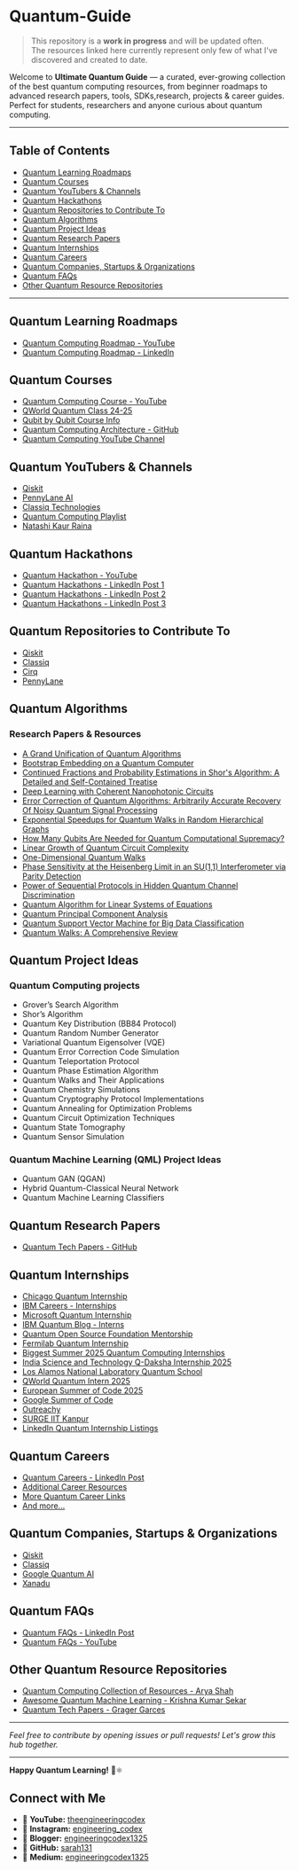 # Quantum-Guide

> This repository is a **work in progress** and will be updated often.  
> The resources linked here currently represent only few of what I've discovered and created to date.  

Welcome to **Ultimate Quantum Guide** — a curated, ever-growing collection of the best quantum computing resources, from beginner roadmaps to advanced research papers, tools, SDKs,research, projects & career guides. Perfect for students, researchers and anyone curious about quantum computing.

---

## Table of Contents

- [Quantum Learning Roadmaps](#quantum-learning-roadmaps)  
- [Quantum Courses](#quantum-courses)  
- [Quantum YouTubers & Channels](#quantum-youtubers--channels)  
- [Quantum Hackathons](#quantum-hackathons)  
- [Quantum Repositories to Contribute To](#quantum-repositories-to-contribute-to)  
- [Quantum Algorithms](#quantum-algorithms)  
- [Quantum Project Ideas](#quantum-project-ideas)  
- [Quantum Research Papers](#quantum-research-papers)  
- [Quantum Internships](#quantum-internships)  
- [Quantum Careers](#quantum-careers)  
- [Quantum Companies, Startups & Organizations](#quantum-companies-startups--organizations)  
- [Quantum FAQs](#quantum-faqs)  
- [Other Quantum Resource Repositories](#other-quantum-resource-repositories)

---

## Quantum Learning Roadmaps
- [Quantum Computing Roadmap - YouTube](https://youtu.be/ZCkYT5VIQLQ?feature=shared)  
- [Quantum Computing Roadmap - LinkedIn](https://www.linkedin.com/posts/kiran-kaur-raina-b2922622a_quantum-computing-roadmap-activity-7327289342178086912-9DPU?utm_source=share&utm_medium=member_desktop&rcm=ACoAADlXiNEByusgoknTL8GHUiHGSP80vnU-usA)

## Quantum Courses
- [Quantum Computing Course - YouTube](https://youtu.be/w_KrPZJJbEk?feature=shared)  
- [QWorld Quantum Class 24-25](https://qworld.net/qclass24-25/)  
- [Qubit by Qubit Course Info](https://www.qubitbyqubit.org/course-info)  
- [Quantum Computing Architecture - GitHub](https://github.com/hywong2/Quantum_Computing_Architecture)  
- [Quantum Computing YouTube Channel](https://www.youtube.com/@quantum_computing)

## Quantum YouTubers & Channels
- [Qiskit](https://youtube.com/@qiskit?feature=shared)  
- [PennyLane AI](https://youtube.com/@pennylaneai?feature=shared)  
- [Classiq Technologies](https://youtube.com/@classiqtechnologies?feature=shared)  
- [Quantum Computing Playlist](https://www.youtube.com/playlist?list=PLnK6MrIqGXsKpkN3nL1OlxW6Gr6srYt0C)
- [Natashi Kaur Raina](https://youtube.com/@natashiakaurraina?feature=shared)  

## Quantum Hackathons
- [Quantum Hackathon - YouTube](https://youtu.be/McfbW1hjRTw?feature=shared)  
- [Quantum Hackathons - LinkedIn Post 1](https://www.linkedin.com/posts/kiran-kaur-raina-b2922622a_quantumhackathon-quantum-hackathons-activity-7303822237558611968-dPbP?utm_source=share&utm_medium=member_desktop&rcm=ACoAADlXiNEByusgoknTL8GHUiHGSP80vnU-usA)  
- [Quantum Hackathons - LinkedIn Post 2](https://www.linkedin.com/posts/kiran-kaur-raina-b2922622a_quantumcomputing-quantumevents-quantumtech-activity-7325508837904461826-cWPv?utm_source=share&utm_medium=member_desktop&rcm=ACoAADlXiNEByusgoknTL8GHUiHGSP80vnU-usA)  
- [Quantum Hackathons - LinkedIn Post 3](https://www.linkedin.com/posts/kiran-kaur-raina-b2922622a_quantumcomputing-quantumhackathon-qml-activity-7320882091741560834-_Se3?utm_source=share&utm_medium=member_desktop&rcm=ACoAADlXiNEByusgoknTL8GHUiHGSP80vnU-usA)

## Quantum Repositories to Contribute To 
- [Qiskit](https://github.com/Qiskit)  
- [Classiq](https://classiq.io/)  
- [Cirq](https://github.com/quantumlib/Cirq)  
- [PennyLane](https://github.com/PennyLaneAI/pennylane)

## Quantum Algorithms
### Research Papers & Resources

- [A Grand Unification of Quantum Algorithms](https://arxiv.org/abs/2105.02859)  
- [Bootstrap Embedding on a Quantum Computer](https://arxiv.org/pdf/2301.01457.pdf)  
- [Continued Fractions and Probability Estimations in Shor's Algorithm: A Detailed and Self-Contained Treatise](https://arxiv.org/abs/2205.01925)  
- [Deep Learning with Coherent Nanophotonic Circuits](https://arxiv.org/pdf/1610.02365.pdf)  
- [Error Correction of Quantum Algorithms: Arbitrarily Accurate Recovery Of Noisy Quantum Signal Processing](https://arxiv.org/pdf/2301.08542.pdf)  
- [Exponential Speedups for Quantum Walks in Random Hierarchical Graphs](https://arxiv.org/abs/2307.15062)  
- [How Many Qubits Are Needed for Quantum Computational Supremacy?](https://quantum-journal.org/papers/q-2020-05-11-264/)  
- [Linear Growth of Quantum Circuit Complexity](https://www.nature.com/articles/s41567-022-01539-6)  
- [One-Dimensional Quantum Walks](https://dl.acm.org/doi/10.1145/380752.380757)  
- [Phase Sensitivity at the Heisenberg Limit in an SU(1,1) Interferometer via Parity Detection](https://arxiv.org/abs/1603.09019)  
- [Power of Sequential Protocols in Hidden Quantum Channel Discrimination](https://arxiv.org/pdf/2304.02053.pdf)  
- [Quantum Algorithm for Linear Systems of Equations](https://arxiv.org/pdf/0811.3171.pdf)  
- [Quantum Principal Component Analysis](https://www.nature.com/articles/nphys3029#Sec2)  
- [Quantum Support Vector Machine for Big Data Classification](https://journals.aps.org/prl/abstract/10.1103/PhysRevLett.113.130503)  
- [Quantum Walks: A Comprehensive Review](https://arxiv.org/abs/1201.4780)  

## Quantum Project Ideas
### Quantum Computing projects

- Grover’s Search Algorithm  
- Shor’s Algorithm  
- Quantum Key Distribution (BB84 Protocol)  
- Quantum Random Number Generator  
- Variational Quantum Eigensolver (VQE)  
- Quantum Error Correction Code Simulation  
- Quantum Teleportation Protocol  
- Quantum Phase Estimation Algorithm  
- Quantum Walks and Their Applications  
- Quantum Chemistry Simulations  
- Quantum Cryptography Protocol Implementations  
- Quantum Annealing for Optimization Problems  
- Quantum Circuit Optimization Techniques  
- Quantum State Tomography  
- Quantum Sensor Simulation  

### Quantum Machine Learning (QML) Project Ideas

- Quantum GAN (QGAN)  
- Hybrid Quantum-Classical Neural Network  
- Quantum Machine Learning Classifiers  

## Quantum Research Papers
- [Quantum Tech Papers - GitHub](https://github.com/grageragarces/Quantum-tech-papers)

## Quantum Internships
- [Chicago Quantum Internship](https://chicagoquantum.org/education-and-training/internships)  
- [IBM Careers - Internships](https://www.ibm.com/careers/internships)  
- [Microsoft Quantum Internship](https://jobs.careers.microsoft.com/us/en/job/1811504)  
- [IBM Quantum Blog - Interns](https://www.ibm.com/quantum/blog/quantum-interns-get-ready)  
- [Quantum Open Source Foundation Mentorship](https://qosf.org/qc_mentorship/)  
- [Fermilab Quantum Internship](https://internships.fnal.gov/quantum-computing-internship-for-physics-undergraduates-program/)  
- [Biggest Summer 2025 Quantum Computing Internships](https://qmunity.thequantuminsider.com/2024/10/09/biggest-summer-2025-quantum-computing-internships/)  
- [India Science and Technology Q-Daksha Internship 2025](https://www.indiascienceandtechnology.gov.in/internships/q-daksha-student-internship-program-2025)  
- [Los Alamos National Laboratory Quantum School](https://www.lanl.gov/engage/collaboration/internships/summer-schools/quantumschool)  
- [QWorld Quantum Intern 2025](https://qworld.net/qintern-2025/)  
- [European Summer of Code 2025](https://github.com/european-summer-of-code/esoc2025?tab=readme-ov-file)  
- [Google Summer of Code](https://summerofcode.withgoogle.com/)  
- [Outreachy](https://www.outreachy.org/)  
- [SURGE IIT Kanpur](https://surge.iitk.ac.in/)  
- [LinkedIn Quantum Internship Listings](https://www.linkedin.com/jobs/view/4025406311/)

## Quantum Careers
- [Quantum Careers - LinkedIn Post](https://www.linkedin.com/posts/kiran-kaur-raina-b2922622a_quantumcomputing-quantumcareers-quantummachinelearning-activity-7324755372886364160-J3rD?utm_source=share&utm_medium=member_desktop&rcm=ACoAADlXiNEByusgoknTL8GHUiHGSP80vnU-usA)  
- [Additional Career Resources](https://lnkd.in/guTT89eh)  
- [More Quantum Career Links](https://lnkd.in/gMBN6-vi)  
- [And more...](https://lnkd.in/gwcgY7di)  

## Quantum Companies, Startups & Organizations
- [Qiskit](https://qiskit.org/)  
- [Classiq](https://classiq.io/)  
- [Google Quantum AI](https://quantumai.google/)  
- [Xanadu](https://www.xanadu.ai/)

## Quantum FAQs
- [Quantum FAQs - LinkedIn Post](https://www.linkedin.com/posts/kiran-kaur-raina-b2922622a_answering-the-most-frequently-asked-questions-activity-7328795311034761216-xAEH?utm_source=share&utm_medium=member_desktop&rcm=ACoAADlXiNEByusgoknTL8GHUiHGSP80vnU-usA)  
- [Quantum FAQs - YouTube](https://youtu.be/rrxWmOBF5Uo?feature=shared)

## Other Quantum Resource Repositories
- [Quantum Computing Collection of Resources - Arya Shah](https://github.com/aryashah2k/Quantum-Computing-Collection-Of-Resources)  
- [Awesome Quantum Machine Learning - Krishna Kumar Sekar](https://github.com/krishnakumarsekar/awesome-quantum-machine-learning)  
- [Quantum Tech Papers - Grager Garces](https://github.com/grageragarces/Quantum-tech-papers)

---

*Feel free to contribute by opening issues or pull requests! Let's grow this hub together.*  

---

**Happy Quantum Learning!** 🚀⚛️  
## Connect with Me

- 📌 **YouTube:** [theengineeringcodex](https://youtube.com/@theengineeringcodex?si=5o6xpI8eqK7-2fQf)  
- 📌 **Instagram:** [engineering_codex](https://www.instagram.com/engineering_codex?igsh=ZjI2YTh1YjlhcTRu)  
- 📌 **Blogger:** [engineeringcodex1325](https://engineeringcodex1325.blogspot.com/)  
- 📌 **GitHub:** [sarah131](https://github.com/sarah131)  
- 📌 **Medium:** [engineeringcodex1325](https://medium.com/@engineeringcodex1325)  

